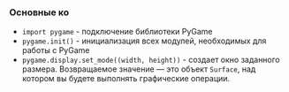 ### Основные ко

- `import pygame` - подключение библиотеки PyGame
- `pygame.init()` -  инициализация всех модулей, необходимых для работы с PyGame
- `pygame.display.set_mode((width, height))` - создает окно заданного размера. Возвращаемое значение — это объект `Surface`, над котором вы будете выполнять графические операции.